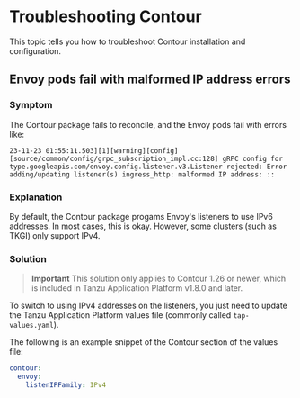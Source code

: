 # Troubleshooting Contour

This topic tells you how to troubleshoot Contour installation and configuration.

## <a id='malformed-ip-address'></a> Envoy pods fail with malformed IP address errors 

### Symptom

The Contour package fails to reconcile, and the Envoy pods fail with errors like:

```
23-11-23 01:55:11.503][1][warning][config] [source/common/config/grpc_subscription_impl.cc:128] gRPC config for type.googleapis.com/envoy.config.listener.v3.Listener rejected: Error adding/updating listener(s) ingress_http: malformed IP address: :: 
```

### Explanation

By default, the Contour package progams Envoy's listeners to use IPv6 addresses. In most cases, this is okay. However, some clusters (such as TKGI) only support IPv4. 

### Solution

>**Important** This solution only applies to Contour 1.26 or newer, which is included in Tanzu Application Platform v1.8.0 and later.

To switch to using IPv4 addresses on the listeners, you just need to update the Tanzu Application Platform values file (commonly called `tap-values.yaml`).

The following is an example snippet of the Contour section of the values file:

```yaml
contour:
  envoy:
    listenIPFamily: IPv4
```